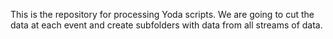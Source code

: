 This is the repository for processing Yoda scripts. We are going to cut the data at each event and create subfolders with data from all streams of data.
